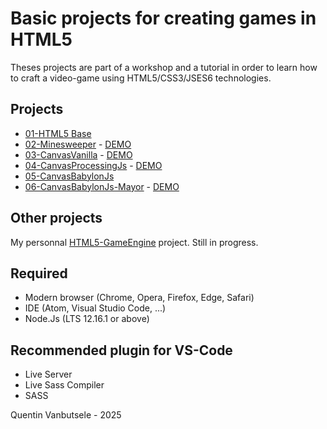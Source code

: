 # Basic projects for creating games in HTML5

Theses projects are part of a workshop and a tutorial in order to learn how to craft a video-game using HTML5/CSS3/JSES6 technologies.

## Projects

- [01-HTML5 Base](/01-HTML5%20Base/README.md)
- [02-Minesweeper](/02-Minesweeper/README.md) - [DEMO](https://projects.les-planetes2kentin.fr/Minesweeper/index.html)
- [03-CanvasVanilla](/03-CanvasVanilla/README.md) - [DEMO](https://projects.les-planetes2kentin.fr/CanvasVanilla/index.html)
- [04-CanvasProcessingJs](/04-CanvasProcessingJs/README.md) - [DEMO](https://projects.les-planetes2kentin.fr/CanvasAsteroid/index.html)
- [05-CanvasBabylonJs](/05-CanvasBabylonJs/README.md)
- [06-CanvasBabylonJs-Mayor](/06-BabylonJS-Mayor/README.md) - [DEMO](https://projects.les-planetes2kentin.fr/Mayor/index.html)

## Other projects

My personnal [HTML5-GameEngine](https://github.com/QuentinVB/HTML5-GameEngine) project. Still in progress.

## Required

- Modern browser (Chrome, Opera, Firefox, Edge, Safari)
- IDE (Atom, Visual Studio Code, ...)
- Node.Js (LTS 12.16.1 or above)

## Recommended plugin for VS-Code

- Live Server
- Live Sass Compiler
- SASS

Quentin Vanbutsele - 2025
